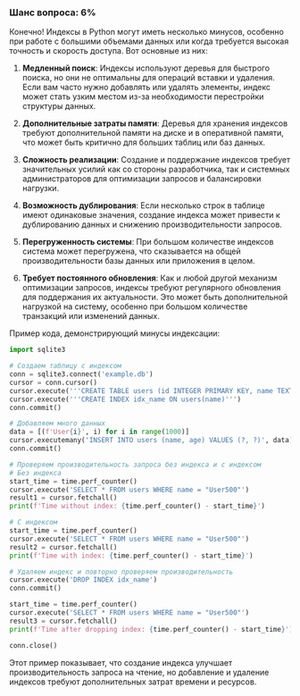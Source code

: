 ### Шанс вопроса: 6%

Конечно! Индексы в Python могут иметь несколько минусов, особенно при работе с большими объемами данных или когда требуется высокая точность и скорость доступа. Вот основные из них:

1. **Медленный поиск**: Индексы используют деревья для быстрого поиска, но они не оптимальны для операций вставки и удаления. Если вам часто нужно добавлять или удалять элементы, индекс может стать узким местом из-за необходимости перестройки структуры данных.

2. **Дополнительные затраты памяти**: Деревья для хранения индексов требуют дополнительной памяти на диске и в оперативной памяти, что может быть критично для больших таблиц или баз данных.

3. **Сложность реализации**: Создание и поддержание индексов требует значительных усилий как со стороны разработчика, так и системных администраторов для оптимизации запросов и балансировки нагрузки.

4. **Возможность дублирования**: Если несколько строк в таблице имеют одинаковые значения, создание индекса может привести к дублированию данных и снижению производительности запросов.

5. **Перегруженность системы**: При большом количестве индексов система может перегружена, что сказывается на общей производительности базы данных или приложения в целом.

6. **Требует постоянного обновления**: Как и любой другой механизм оптимизации запросов, индексы требуют регулярного обновления для поддержания их актуальности. Это может быть дополнительной нагрузкой на систему, особенно при большом количестве транзакций или изменений данных.

Пример кода, демонстрирующий минусы индексации:
```python
import sqlite3

# Создаем таблицу с индексом
conn = sqlite3.connect('example.db')
cursor = conn.cursor()
cursor.execute('''CREATE TABLE users (id INTEGER PRIMARY KEY, name TEXT, age INTEGER)''')
cursor.execute('''CREATE INDEX idx_name ON users(name)''')
conn.commit()

# Добавляем много данных
data = [(f'User{i}', i) for i in range(1000)]
cursor.executemany('INSERT INTO users (name, age) VALUES (?, ?)', data)
conn.commit()

# Проверяем производительность запроса без индекса и с индексом
# Без индекса
start_time = time.perf_counter()
cursor.execute('SELECT * FROM users WHERE name = "User500"')
result1 = cursor.fetchall()
print(f'Time without index: {time.perf_counter() - start_time}')

# С индексом
start_time = time.perf_counter()
cursor.execute('SELECT * FROM users WHERE name = "User500"')
result2 = cursor.fetchall()
print(f'Time with index: {time.perf_counter() - start_time}')

# Удаляем индекс и повторно проверяем производительность
cursor.execute('DROP INDEX idx_name')
conn.commit()

start_time = time.perf_counter()
cursor.execute('SELECT * FROM users WHERE name = "User500"')
result3 = cursor.fetchall()
print(f'Time after dropping index: {time.perf_counter() - start_time}')

conn.close()
```
Этот пример показывает, что создание индекса улучшает производительность запроса на чтение, но добавление и удаление индексов требуют дополнительных затрат времени и ресурсов.